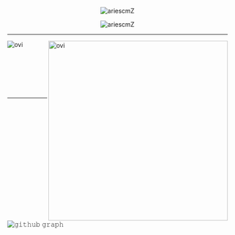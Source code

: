 <p align="center"><img src="https://komarev.com/ghpvc/?username=ariescmZ" alt="ariescmZ"/>

<p align="center"><img src="https://github-readme-stats.vercel.app/api?username=ariescmZ&theme=material-palenight" alt="ariescmZ"  /></p>


<hr>
<p align="center">
  
<p><img align="left" src="https://github-readme-stats.vercel.app/api/top-langs?username=ariescmZ&show_icons=true&locale=en&layout=compact&theme=material-palenight"
alt="ovi" /></p>

<p>&nbsp;<img align="right" src="https://github-readme-stats.vercel.app/api?username=ariescmZ&show_icons=true&locale=en&theme=material-palenight" alt="ovi" width="410" /></p>
<br><br><br><br><br>

<hr>

![𝚐𝚒𝚝𝚑𝚞𝚋 𝚐𝚛𝚊𝚙𝚑](https://activity-graph.herokuapp.com/graph?username=ariescmZ&theme=material-palenight&hide_border=true&area=true)

